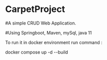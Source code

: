 # CarpetProject

#A simple CRUD Web Application.

#Using Springboot, Maven, mySql, java 11

To run it in docker environment run command :

docker compose up -d --build
